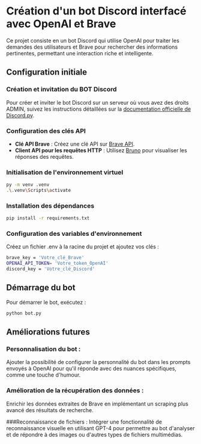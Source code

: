 # Création d'un bot Discord interfacé avec OpenAI et Brave

Ce projet consiste en un bot Discord qui utilise OpenAI pour traiter les demandes des utilisateurs et Brave pour rechercher des informations pertinentes, permettant une interaction riche et intelligente.

## Configuration initiale

### Création et invitation du BOT Discord
Pour créer et inviter le bot Discord sur un serveur où vous avez des droits ADMIN, suivez les instructions détaillées sur la [documentation officielle de Discord.py](https://discordpy.readthedocs.io/en/latest/discord.html).

### Configuration des clés API
- **Clé API Brave** : Créez une clé API sur [Brave API](https://api.search.brave.com/).
- **Client API pour les requêtes HTTP** : Utilisez [Bruno](https://www.usebruno.com/) pour visualiser les réponses des requêtes.

### Initialisation de l'environnement virtuel
```bash
py -m venv .venv        
.\.venv\Scripts\activate
```
### Installation des dépendances
```bash
pip install -r requirements.txt
```
### Configuration des variables d'environnement
Créez un fichier .env à la racine du projet et ajoutez vos clés :
```bash
brave_key = 'Votre_clé_Brave'
OPENAI_API_TOKEN= 'Votre_token_OpenAI'
discord_key = 'Votre_clé_Discord'
```
## Démarrage du bot
Pour démarrer le bot, exécutez :
```bash
python bot.py
```
## Améliorations futures
### Personnalisation du bot :
Ajouter la possibilité de configurer la personnalité du bot dans les prompts envoyés à OpenAI pour qu'il réponde avec des nuances spécifiques, comme une touche d'humour.

### Amélioration de la récupération des données :
Enrichir les données extraites de Brave en implémentant un scraping plus avancé des résultats de recherche.

###Reconnaissance de fichiers :
Intégrer une fonctionnalité de reconnaissance visuelle en utilisant GPT-4 pour permettre au bot d'analyser et de répondre à des images ou d'autres types de fichiers multimédias.
